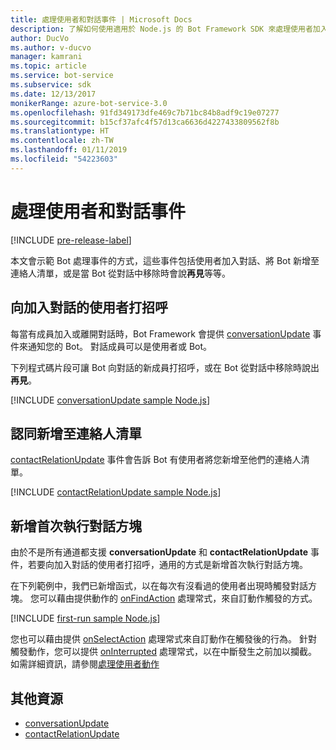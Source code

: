 ```yaml
---
title: 處理使用者和對話事件 | Microsoft Docs
description: 了解如何使用適用於 Node.js 的 Bot Framework SDK 來處理使用者加入交談之類的事件。
author: DucVo
ms.author: v-ducvo
manager: kamrani
ms.topic: article
ms.service: bot-service
ms.subservice: sdk
ms.date: 12/13/2017
monikerRange: azure-bot-service-3.0
ms.openlocfilehash: 91fd349173dfe469c7b71bc84b8adf9c19e07277
ms.sourcegitcommit: b15cf37afc4f57d13ca6636d4227433809562f8b
ms.translationtype: HT
ms.contentlocale: zh-TW
ms.lasthandoff: 01/11/2019
ms.locfileid: "54223603"
---
```

# <a name="handle-user-and-conversation-events"></a>處理使用者和對話事件

[!INCLUDE [pre-release-label](../includes/pre-release-label-v3.md)]

本文會示範 Bot 處理事件的方式，這些事件包括使用者加入對話、將 Bot 新增至連絡人清單，或是當 Bot 從對話中移除時會說**再見**等等。


## <a name="greet-a-user-on-conversation-join"></a>向加入對話的使用者打招呼
每當有成員加入或離開對話時，Bot Framework 會提供 [conversationUpdate][conversationUpdate] 事件來通知您的 Bot。 對話成員可以是使用者或 Bot。

下列程式碼片段可讓 Bot 向對話的新成員打招呼，或在 Bot 從對話中移除時說出**再見**。

[!INCLUDE [conversationUpdate sample Node.js](../includes/snippet-code-node-conversationupdate-1.md)]

## <a name="acknowledge-add-to-contacts-list"></a>認同新增至連絡人清單

[contactRelationUpdate][contactRelationUpdate] 事件會告訴 Bot 有使用者將您新增至他們的連絡人清單。

[!INCLUDE [contactRelationUpdate sample Node.js](../includes/snippet-code-node-contactrelationupdate-1.md)]

## <a name="add-a-first-run-dialog"></a>新增首次執行對話方塊

由於不是所有通道都支援 **conversationUpdate** 和 **contactRelationUpdate** 事件，若要向加入對話的使用者打招呼，通用的方式是新增首次執行對話方塊。

在下列範例中，我們已新增函式，以在每次有沒看過的使用者出現時觸發對話方塊。 您可以藉由提供動作的 [onFindAction][onFindAction] 處理常式，來自訂動作觸發的方式。 

[!INCLUDE [first-run sample Node.js](../includes/snippet-code-node-first-run-dialog-1.md)]

您也可以藉由提供 [onSelectAction][onSelectAction] 處理常式來自訂動作在觸發後的行為。 針對觸發動作，您可以提供 [onInterrupted][onInterrupted] 處理常式，以在中斷發生之前加以攔截。 如需詳細資訊，請參閱[處理使用者動作](bot-builder-nodejs-dialog-actions.md)

## <a name="additional-resources"></a>其他資源

* [conversationUpdate][conversationUpdate]
* [contactRelationUpdate][contactRelationUpdate]

[conversationUpdate]: https://docs.botframework.com/en-us/node/builder/chat-reference/interfaces/_botbuilder_d_.iconversationupdate.html
[contactRelationUpdate]: https://docs.botframework.com/en-us/node/builder/chat-reference/interfaces/_botbuilder_d_.icontactrelationupdate.html

[onFindAction]: https://docs.botframework.com/en-us/node/builder/chat-reference/interfaces/_botbuilder_d_.itriggeractionoptions#onfindaction
[onSelectAction]: https://docs.botframework.com/en-us/node/builder/chat-reference/interfaces/_botbuilder_d_.itriggeractionoptions#onselectaction
[onInterrupted]: https://docs.botframework.com/en-us/node/builder/chat-reference/interfaces/_botbuilder_d_.itriggeractionoptions#oninterrupted

[SendTyping]: https://docs.botframework.com/en-us/node/builder/chat-reference/classes/_botbuilder_d_.session#sendtyping
[IMessage]: http://docs.botframework.com/en-us/node/builder/chat-reference/interfaces/_botbuilder_d_.imessage
[ChatConnector]: https://docs.botframework.com/en-us/node/builder/chat-reference/classes/_botbuilder_d_.chatconnector.html
[session_userData]: https://docs.botframework.com/en-us/node/builder/chat-reference/classes/_botbuilder_d_.session.html#userdata
